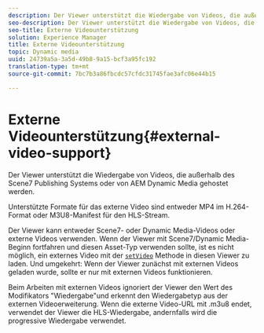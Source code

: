 ```yaml
---
description: Der Viewer unterstützt die Wiedergabe von Videos, die außerhalb des Scene7 Publishing Systems oder von AEM Dynamic Media gehostet werden.
seo-description: Der Viewer unterstützt die Wiedergabe von Videos, die außerhalb des Scene7 Publishing Systems oder von AEM Dynamic Media gehostet werden.
seo-title: Externe Videounterstützung
solution: Experience Manager
title: Externe Videounterstützung
topic: Dynamic media
uuid: 24739a5a-3a5d-49b8-9a15-bcf3a95fc192
translation-type: tm+mt
source-git-commit: 7bc7b3a86fbcdc57cfdc31745fae3afc06e44b15

---
```



# Externe Videounterstützung{#external-video-support}

Der Viewer unterstützt die Wiedergabe von Videos, die außerhalb des Scene7 Publishing Systems oder von AEM Dynamic Media gehostet werden.

Unterstützte Formate für das externe Video sind entweder MP4 im H.264-Format oder M3U8-Manifest für den HLS-Stream.

Der Viewer kann entweder Scene7- oder Dynamic Media-Videos oder externe Videos verwenden. Wenn der Viewer mit Scene7/Dynamic Media-Beginn fortfahren und diesen Asset-Typ verwenden sollte, ist es nicht möglich, ein externes Video mit der [ `setVideo`](../../c-html5-s7-aem-asset-viewers/c-html5-video-reference/c-html5-video-viewer-20-javascriptapiref/r-html5-video-viewer-20-javascriptapiref-setvideo.md#reference-85d3422d6ce64a36ac74827120b5a17c) Methode in diesen Viewer zu laden. Und umgekehrt: Wenn der Viewer zunächst mit externen Videos geladen wurde, sollte er nur mit externen Videos funktionieren.

Beim Arbeiten mit externen Videos ignoriert der Viewer den Wert des Modifikators &quot;Wiedergabe&quot;und erkennt den Wiedergabetyp aus der externen Videoerweiterung. Wenn die externe Video-URL mit .m3u8 endet, verwendet der Viewer die HLS-Wiedergabe, andernfalls wird die progressive Wiedergabe verwendet.
